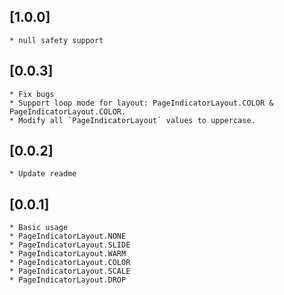 ## [1.0.0]
    * null safety support

## [0.0.3]
    * Fix bugs
    * Support loop mode for layout: PageIndicatorLayout.COLOR & PageIndicatorLayout.COLOR.
    * Modify all `PageIndicatorLayout` values to uppercase.

## [0.0.2]
    * Update readme 

## [0.0.1] 
    * Basic usage
    * PageIndicatorLayout.NONE
    * PageIndicatorLayout.SLIDE
    * PageIndicatorLayout.WARM
    * PageIndicatorLayout.COLOR
    * PageIndicatorLayout.SCALE
    * PageIndicatorLayout.DROP
    
